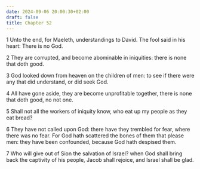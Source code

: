 ```yaml
---
date: 2024-09-06 20:00:30+02:00
draft: false
title: Chapter 52
---
```




1 Unto the end, for Maeleth, understandings to David. The fool said in his heart: There is no God.

2 They are corrupted, and become abominable in iniquities: there is none that doth good.

3 God looked down from heaven on the children of men: to see if there were any that did understand, or did seek God.

4 All have gone aside, they are become unprofitable together, there is none that doth good, no not one.

5 Shall not all the workers of iniquity know, who eat up my people as they eat bread?

6 They have not called upon God: there have they trembled for fear, where there was no fear. For God hath scattered the bones of them that please men: they have been confounded, because God hath despised them.

7 Who will give out of Sion the salvation of Israel? when God shall bring back the captivity of his people, Jacob shall rejoice, and Israel shall be glad.

